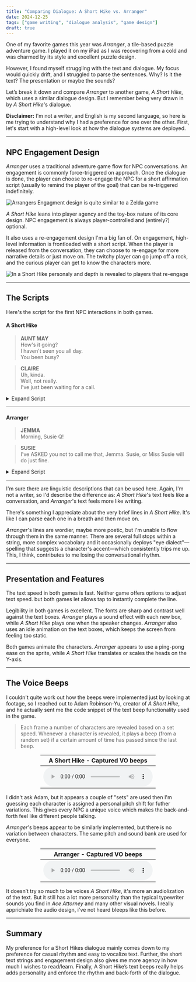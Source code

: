 ```yaml
---
title: "Comparing Dialogue: A Short Hike vs. Arranger"
date: 2024-12-25
tags: ["game writing", "dialogue analysis", "game design"]
draft: true
---
```


One of my favorite games this year was *Arranger*, a tile-based puzzle adventure game. I played it on my iPad as I was recovering from a cold and was charmed by its style and excellent puzzle design.

However, I found myself struggling with the text and dialogue. My focus would quickly drift, and I struggled to parse the sentences. Why? Is it the text? The presentation or maybe the sounds?

Let’s break it down and compare *Arranger* to another game, *A Short Hike*, which uses a similar dialogue design. But I remember being very drawn in by *A Short Hike*'s dialogue.

**Disclaimer:** I'm not a writer, and English is my second language, so here is me trying to understand why I had a preference for one over the other. First, let's start with a high-level look at how the dialogue systems are deployed.

---

## NPC Engagement Design

*Arranger* uses a traditional adventure game flow for NPC conversations. An engagement is commonly force-triggered on approach. Once the dialogue is done, the player can choose to re-engage the NPC for a short affirmation script (usually to remind the player of the goal) that can be re-triggered indefinitely.

![Arrangers Engagment design is quite similar to a Zelda game](/images/arranger-flow.png)

*A Short Hike* leans into player agency and the toy-box nature of its core design. NPC engagement is always player-controlled and (entirely?) optional.

It also uses a re-engagement design I'm a big fan of. On engagement, high-level information is frontloaded with a short script. When the player is released from the conversation, they can choose to re-engage for more narrative details or just move on. The twitchy player can go jump off a rock, and the curious player can get to know the characters more.

![In a Short Hike personaly and depth is revealed to players that re-engage ](/images/short-hike-flow.png)

---

## The Scripts

Here's the script for the first NPC interactions in both games.

#### A Short Hike

> **AUNT MAY**  
> How's it going?  
> I haven't seen you all day.  
> You been busy?  

> **CLAIRE**  
> Uh, kinda.  
> Well, not really.  
> I've just been waiting for a call.  

<details>
<summary>Expand Script</summary>

> **AUNT MAY**  
> Well, there's your problem!  
> There is no reception out here.  

> **CLAIRE**  
> Wait,  
> WHAT!?  

> **AUNT MAY**  
> Yeah, I mean, pretty much no reception.  
> You might be able to get some at Hawk Peak.  

> **CLAIRE**  
> Oh... yeah, I guess.  
> But that's pretty far, isn't it?  

> **AUNT MAY**  
> It's not that far!  
> We've all made the trek before.  
> I figured you would have gone already.  

> **CLAIRE**  
> Oh... yeah.  
> I've been meaning to go.  
> But... I just... I haven't gotten around to it yet.  

> **AUNT MAY**  
> Well, today's as good a day as any.  

> **CLAIRE**  
> ...  

> **AUNT MAY**  
> Just take White Beach Trail and head north at the fork.  
> Then follow the signs to Hawk's Peak.  
> No problem!

</details>

---

#### Arranger

> **JEMMA**  
> Morning, Susie Q!  

> **SUSIE**  
> I've ASKED you not to call me that, Jemma. Susie, or Miss Susie will do just fine.  

<details>
<summary>Expand Script</summary>

> **JEMMA**  
> Aw, c'mon! This might be the last day I ever get to use it!  
> Wouldn't that be sad if you never got to hear it again?  

> **SUSIE**  
> Devastating. Now today's a big day. Are you feeling ready?  
> You'll need to be prepared for anything out there...  
> ...no one would blame you if today WEREN'T the day, after all...  

> **JEMMA**  
> It's the day, Miss Susie! I'm ready!  

> **SUSIE**  
> Hmm. It pains me to say it, but you actually DO look ready this time.  

> **JEMMA**  
> I am! Will you come with me to open the gate?  

> **SUSIE**  
> I wouldn't miss it. Now where did I put that gate key?  

</details>

---

I'm sure there are linguistic descriptions that can be used here. Again, I'm not a writer, so I'd describe the difference as: *A Short Hike*'s text feels like a conversation, and *Arranger*'s text feels more like writing.

There's something I appreciate about the very brief lines in *A Short Hike*. It's like I can parse each one in a breath and then move on.

*Arranger*'s lines are wordier, maybe more poetic, but I'm unable to flow through them in the same manner. There are several full stops within a string, more complex vocabolary and it occasionally deploys "eye dialect"—spelling that suggests a character's accent—which consistently trips me up. This, I think, contributes to me losing the conversational rhythm.

---

## Presentation and Features

The text speed in both games is fast. Neither game offers options to adjust text speed. but both games let allows tap to instantly complete the line. 

Legibility in both games is excellent. The fonts are sharp and contrast well against the text boxes. *Arranger* plays a sound effect with each new box, while *A Short Hike* plays one when the speaker changes. *Arranger* also uses an idle animation on the text boxes, which keeps the screen from feeling too static.

Both games animate the characters. *Arranger* appears to use a ping-pong ease on the sprite, while *A Short Hike* translates or scales the heads on the Y-axis.

---

## The Voice Beeps




I couldn't quite work out how the beeps were implemented just by looking at footage, so I reached out to Adam Robinson-Yu, creator of *A Short Hike*, and he actually sent me the code snippet of the text beep functionality used in the game.

>Each frame a number of characters are revealed based on a set speed. Whenever a character is revealed, it plays a beep (from a random set) if a certain amount of time has passed since the last beep.

<div style="margin: 0 auto; width: fit-content; text-align: center;">

| A Short Hike - Captured VO beeps       |
|--------------------|
| <audio controls><source src="/audio/short-hike-beeps.ogg" type="audio/ogg">Your browser does not support the audio element.</audio> |

</div>


I didn't ask Adam, but it appears a couple of "sets" are used then I'm guessing each character is assigned a personal pitch shift for futher variations. This gives every NPC a unique voice which makes the back-and-forth feel like different people talking.


*Arranger*'s beeps appear to be similarly implemented, but there is no variation between characters. The same pitch and sound bank are used for everyone. 

<div style="margin: 0 auto; width: fit-content; text-align: center;">

| Arranger - Captured VO beeps          |
|--------------------|
| <audio controls><source src="/audio/arranger-beeps.ogg" type="audio/ogg">Your browser does not support the audio element.</audio> |

</div>

It doesn’t try so much to be voices *A Short Hike*, it's more an audiolization of the text. But it still has a lot more personality than the typical typewriter sounds you find in *Ace Attorney* and many other visual novels. I really apprichiate the audio design, i've not heard bleeps like this before. 


---

## Summary

My preference for a Short Hikes dialogue mainly comes down to my preference for casual rhythm and easy to vocalize text. Further, the short text strings and engagement design also gives me more agency in how much I wishes to read/learn. Finally, A Short Hike’s text beeps really helps adds personality and enforce the rhythm and back-forth of the dialogue. 

